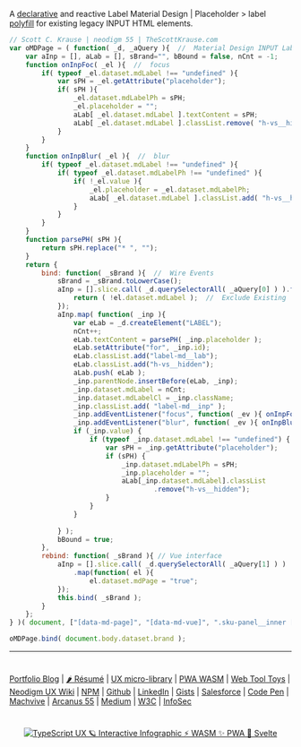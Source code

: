 A [declarative](https://thescottkrause.com/emerging_tech/neodigm55_ux_library/) and reactive Label Material Design | Placeholder > label [polyfill](https://www.thescottkrause.com/tags/javascript/) for existing legacy INPUT HTML elements.

```javascript
// Scott C. Krause | neodigm 55 | TheScottKrause.com
var oMDPage = ( function( _d, _aQuery ){  //  Material Design INPUT Labels.
    var aInp = [], aLab = [], sBrand="", bBound = false, nCnt = -1;
    function onInpFoc( _el ){  //  focus
        if( typeof _el.dataset.mdLabel !== "undefined" ){
            var sPH = _el.getAttribute("placeholder");
            if( sPH ){
                _el.dataset.mdLabelPh = sPH;
                _el.placeholder = "";
                aLab[ _el.dataset.mdLabel ].textContent = sPH;
                aLab[ _el.dataset.mdLabel ].classList.remove( "h-vs__hidden" );                
            }
        }
    }
    function onInpBlur( _el ){  //  blur
        if( typeof _el.dataset.mdLabel !== "undefined" ){
            if( typeof _el.dataset.mdLabelPh !== "undefined" ){
            	if( !_el.value ){
	                _el.placeholder = _el.dataset.mdLabelPh;
	                aLab[ _el.dataset.mdLabel ].classList.add( "h-vs__hidden" );
            	}
            }
        }
    }
    function parsePH( sPH ){
        return sPH.replace("* ", "");
    }
    return {
        bind: function( _sBrand ){  //  Wire Events
            sBrand = _sBrand.toLowerCase();
            aInp = [].slice.call( _d.querySelectorAll( _aQuery[0] ) ).filter(function( el ){
                return ( !el.dataset.mdLabel );  //  Exclude Existing
            });
            aInp.map( function( _inp ){
                var eLab = _d.createElement("LABEL");
                nCnt++;
                eLab.textContent = parsePH( _inp.placeholder );
                eLab.setAttribute("for", _inp.id);
                eLab.classList.add("label-md__lab");
                eLab.classList.add("h-vs__hidden");
                aLab.push( eLab ); 
                _inp.parentNode.insertBefore(eLab, _inp);
                _inp.dataset.mdLabel = nCnt;
                _inp.dataset.mdLabelCl = _inp.className;
                _inp.classList.add( "label-md__inp" );  
                _inp.addEventListener("focus", function( _ev ){ onInpFoc(_ev.currentTarget); });
                _inp.addEventListener("blur", function( _ev ){ onInpBlur(_ev.currentTarget); });
				if (_inp.value) {
					if (typeof _inp.dataset.mdLabel !== "undefined") {
						var sPH = _inp.getAttribute("placeholder");
						if (sPH) {
							_inp.dataset.mdLabelPh = sPH;
							_inp.placeholder = "";
							aLab[_inp.dataset.mdLabel].classList
									.remove("h-vs__hidden");
						}
					}
                }
                
            } );
            bBound = true;
        },
        rebind: function( _sBrand ){ // Vue interface
            aInp = [].slice.call( _d.querySelectorAll( _aQuery[1] ) )
                .map(function( el ){
                    el.dataset.mdPage = "true";
            });
            this.bind( _sBrand );
        }
    };
} )( document, ["[data-md-page]", "[data-md-vue]", ".sku-panel__inner [type='TEXT']"] );

oMDPage.bind( document.body.dataset.brand );
```

---
#
[Portfolio Blog](https://www.theScottKrause.com) |
[🌶️ Résumé](https://thescottkrause.com/Arcanus_Scott_C_Krause_2023.pdf) |
[UX micro-library](https://thescottkrause.com/emerging_tech/neodigm55_ux_library/) |
[PWA WASM](https://www.thescottkrause.com/emerging_tech/curated-pwa-links/) |
[Web Tool Toys](https://www.webtooltoys.com/) |
[Neodigm UX Wiki](https://github.com/arcanus55/neodigm55/wiki/Cheat-Sheet) | 
[NPM](https://www.npmjs.com/~neodigm) |
[Github](https://github.com/neodigm) |
[LinkedIn](https://www.linkedin.com/in/neodigm555/) |
[Gists](https://gist.github.com/neodigm?direction=asc&sort=created) |
[Salesforce](https://trailblazer.me/id/skrause) |
[Code Pen](https://codepen.io/neodigm24) |
[Machvive](https://www.machfivemarketing.com/accelerators/google_analytics_ga4_migration/) |
[Arcanus 55](https://www.arcanus55.com/?trusted55=A55PV2) |
[Medium](https://medium.com/@neo5ive/accessibility-%EF%B8%8F-ecommerce-552d4d35cd66) |
[W3C](https://www.w3.org/users/123844) |
[InfoSec](https://arcanus55.medium.com/offline-vs-cloud-password-managers-51b1fbebe301)
#
<p align="center">
	  <a target="_blank" href="https://www.thescottkrause.com/emerging_tech/cytoscape_dataviz_skills/">
	  	<img src="https://neodigm.github.io/brand_logo_graphic_design/fantastic/discerning/22.webp" alt="TypeScript UX 🪐 Interactive Infographic ⚡ WASM ✨ PWA 🍭 Svelte">
	  </a>
</p>


